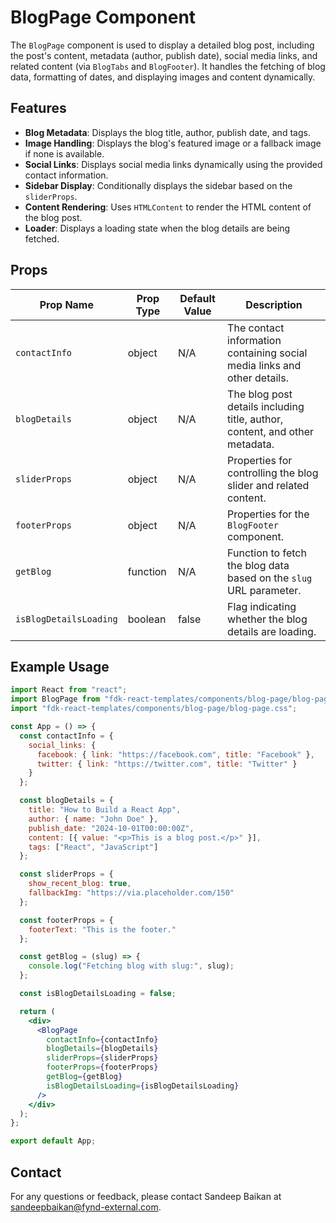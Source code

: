 # BlogPage Component

The `BlogPage` component is used to display a detailed blog post, including the post's content, metadata (author, publish date), social media links, and related content (via `BlogTabs` and `BlogFooter`). It handles the fetching of blog data, formatting of dates, and displaying images and content dynamically.

## Features

- **Blog Metadata**: Displays the blog title, author, publish date, and tags.
- **Image Handling**: Displays the blog's featured image or a fallback image if none is available.
- **Social Links**: Displays social media links dynamically using the provided contact information.
- **Sidebar Display**: Conditionally displays the sidebar based on the `sliderProps`.
- **Content Rendering**: Uses `HTMLContent` to render the HTML content of the blog post.
- **Loader**: Displays a loading state when the blog details are being fetched.

## Props

| Prop Name              | Prop Type    | Default Value  | Description                                                                 |
|------------------------|--------------|----------------|-----------------------------------------------------------------------------|
| `contactInfo`           | object       | N/A            | The contact information containing social media links and other details.    |
| `blogDetails`           | object       | N/A            | The blog post details including title, author, content, and other metadata. |
| `sliderProps`           | object       | N/A            | Properties for controlling the blog slider and related content.             |
| `footerProps`           | object       | N/A            | Properties for the `BlogFooter` component.                                  |
| `getBlog`               | function     | N/A            | Function to fetch the blog data based on the `slug` URL parameter.          |
| `isBlogDetailsLoading`  | boolean      | false          | Flag indicating whether the blog details are loading.                       |

## Example Usage

```jsx
import React from "react";
import BlogPage from "fdk-react-templates/components/blog-page/blog-page";
import "fdk-react-templates/components/blog-page/blog-page.css";

const App = () => {
  const contactInfo = {
    social_links: {
      facebook: { link: "https://facebook.com", title: "Facebook" },
      twitter: { link: "https://twitter.com", title: "Twitter" }
    }
  };

  const blogDetails = {
    title: "How to Build a React App",
    author: { name: "John Doe" },
    publish_date: "2024-10-01T00:00:00Z",
    content: [{ value: "<p>This is a blog post.</p>" }],
    tags: ["React", "JavaScript"]
  };

  const sliderProps = {
    show_recent_blog: true,
    fallbackImg: "https://via.placeholder.com/150"
  };

  const footerProps = {
    footerText: "This is the footer."
  };

  const getBlog = (slug) => {
    console.log("Fetching blog with slug:", slug);
  };

  const isBlogDetailsLoading = false;

  return (
    <div>
      <BlogPage
        contactInfo={contactInfo}
        blogDetails={blogDetails}
        sliderProps={sliderProps}
        footerProps={footerProps}
        getBlog={getBlog}
        isBlogDetailsLoading={isBlogDetailsLoading}
      />
    </div>
  );
};

export default App;

```

## Contact

For any questions or feedback, please contact Sandeep Baikan at [sandeepbaikan@fynd-external.com](mailto:sandeepbaikan@fynd-external.com).